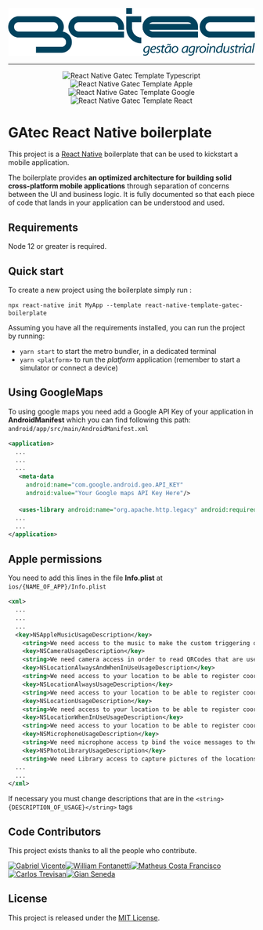 <div align="center">
    <img src="./template/src/assets/images/Logo/gatec.png" alt="Logo" width="%">
    <hr />
</div>

<div align="center">

![React Native Gatec Template Typescript](https://badgen.net/badge/icon/typescript?icon=typescript&label) ![React Native Gatec Template Apple](https://badgen.net/badge/icon/apple?icon=apple&label) ![React Native Gatec Template Google](https://badgen.net/badge/icon/googleplay?icon=googleplay&label) ![React Native Gatec Template React](https://badgen.net/github/release/GatecMobile/react-native-template-gatec)

</div>

# GAtec React Native boilerplate

This project is a [React Native](https://facebook.github.io/react-native/) boilerplate that can be used to kickstart a mobile application.

The boilerplate provides **an optimized architecture for building solid cross-platform mobile applications** through separation of concerns between the UI and business logic. It is fully documented so that each piece of code that lands in your application can be understood and used.

## Requirements

Node 12 or greater is required.

## Quick start

To create a new project using the boilerplate simply run :

```
npx react-native init MyApp --template react-native-template-gatec-boilerplate
```

Assuming you have all the requirements installed, you can run the project by running:

- `yarn start` to start the metro bundler, in a dedicated terminal
- `yarn <platform>` to run the _platform_ application (remember to start a simulator or connect a device)

## Using GoogleMaps

To using google maps you need add a Google API Key of your application in **AndroidManifest** which you can find following this path:
`android/app/src/main/AndroidManifest.xml`

```XML
<application>
  ...
  ...
  ...
   <meta-data
     android:name="com.google.android.geo.API_KEY"
     android:value="Your Google maps API Key Here"/>

   <uses-library android:name="org.apache.http.legacy" android:required="false"/>
  ...
  ...
</application>
```

## Apple permissions

You need to add this lines in the file **Info.plist** at `ios/{NAME_OF_APP}/Info.plist`

```XML
<xml>
  ...
  ...
  ...
  <key>NSAppleMusicUsageDescription</key>
	<string>We need access to the music to make the custom triggering of sound alerts. This feature will be used in error and success alerts in the application.</string>
	<key>NSCameraUsageDescription</key>
	<string>We need camera access in order to read QRCodes that are used getting the application custom config, to capture pictures of the locations form as well as observations pictures for those forms.</string>
	<key>NSLocationAlwaysAndWhenInUseUsageDescription</key>
	<string>We need access to your location to be able to register coordinates that are used in reports for the user's company, to display maps with the location info and to bind the form answers to the user position</string>
	<key>NSLocationAlwaysUsageDescription</key>
	<string>We need access to your location to be able to register coordinates that are used in reports for the user's company, to display maps with the location info and to bind the form answers to the user position</string>
	<key>NSLocationUsageDescription</key>
	<string>We need access to your location to be able to register coordinates that are used in reports for the user's company, to display maps with the location info and to bind the form answers to the user position</string>
	<key>NSLocationWhenInUseUsageDescription</key>
	<string>We need access to your location to be able to register coordinates that are used in reports for the user's company, to display maps with the location info and to bind the form answers to the user position</string>
	<key>NSMicrophoneUsageDescription</key>
	<string>We need microphone access tp bind the voice messages to the forms.</string>
	<key>NSPhotoLibraryUsageDescription</key>
	<string>We need Library access to capture pictures of the locations form as well as observations pictures for those forms.</string>
  ...
  ...
</xml>
```

If necessary you must change descriptions that are in the `<string>{DESCRIPTION_OF_USAGE}</string>` tags

## Code Contributors

This project exists thanks to all the people who contribute.

<a href="https://github.com/vicentexd"><img src="https://images.weserv.nl/?url=avatars.githubusercontent.com/u/53430760?v=4&h=300&w=300&fit=cover&mask=circle&maxage=7d" width="200px"  alt="Gabriel Vicente" /></a><a href="https://github.com/fontanettiwilliam"><img src="https://images.weserv.nl/?url=avatars.githubusercontent.com/u/11983421?v=4&h=300&w=300&fit=cover&mask=circle&maxage=7d" width="200px"  alt="William Fontanetti" /></a><a href="https://github.com/kazankay"><img src="https://images.weserv.nl/?url=avatars.githubusercontent.com/u/37197065?v=4&h=300&w=300&fit=cover&mask=circle&maxage=7d" width="200px"  alt="Matheus Costa Francisco" /></a><a href="https://github.com/carlostrevisan1"><img src="https://images.weserv.nl/?url=avatars.githubusercontent.com/u/56885047?v=4&h=300&w=300&fit=cover&mask=circle&maxage=7d" width="200px"  alt="Carlos Trevisan" /></a><a href="https://github.com/gianseneda"><img src="https://images.weserv.nl/?url=avatars.githubusercontent.com/u/76222899?v=4&h=300&w=300&fit=cover&mask=circle&maxage=7d" width="200px"  alt="Gian Seneda" /></a>

## License

This project is released under the [MIT License](LICENSE).
